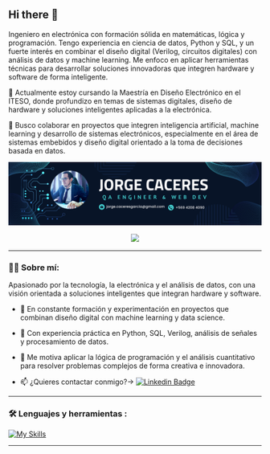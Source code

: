 ## Hi there 👋  
Ingeniero en electrónica con formación sólida en matemáticas, lógica y programación. Tengo experiencia en ciencia de datos, Python y SQL, y un fuerte interés en combinar el diseño digital (Verilog, circuitos digitales) con análisis de datos y machine learning. Me enfoco en aplicar herramientas técnicas para desarrollar soluciones innovadoras que integren hardware y software de forma inteligente.

🌱 Actualmente estoy cursando la Maestría en Diseño Electrónico en el ITESO, donde profundizo en temas de sistemas digitales, diseño de hardware y soluciones inteligentes aplicadas a la electrónica.

👯 Busco colaborar en proyectos que integren inteligencia artificial, machine learning y desarrollo de sistemas electrónicos, especialmente en el área de sistemas embebidos y diseño digital orientado a la toma de decisiones basada en datos.

<div id="header" align="center">
  <img decoding="async" src="https://github.com/JorgCaceres/JorgCaceres/blob/main/Navy%20Blue%20Geometric%20Technology%20LinkedIn%20Banner.png" width="800"/>

  [![](https://img.shields.io/badge/LinkedIn-0077B5?style=for-the-badge&logo=linkedin&logoColor=white)](https://www.linkedin.com/in/rafael-raya-tapia-81a736210/)

</div>

---

### :man_technologist: Sobre mí:
Apasionado por la tecnología, la electrónica y el análisis de datos, con una visión orientada a soluciones inteligentes que integran hardware y software.

* :telescope: En constante formación y experimentación en proyectos que combinan diseño digital con machine learning y data science.
* :seedling: Con experiencia práctica en Python, SQL, Verilog, análisis de señales y procesamiento de datos.
* :heartbeat: Me motiva aplicar la lógica de programación y el análisis cuantitativo para resolver problemas complejos de forma creativa e innovadora.

* :mailbox: ¿Quieres contactar conmigo?-> [![Linkedin Badge](https://img.shields.io/badge/-Rafael-blue?style=flat&logo=Linkedin&logoColor=white)](https://www.linkedin.com/in/rafael-raya-tapia-81a736210/)


---

### :hammer_and_wrench: Lenguajes y herramientas :
<div id="header" align="left">

[![My Skills](https://skillicons.dev/icons?i=arduino,c,cpp,linux,matlab,py,git,github,mysql,stackoverflow,sklearn,tensorflow,vscode)](https://skillicons.dev)

</div>

---

